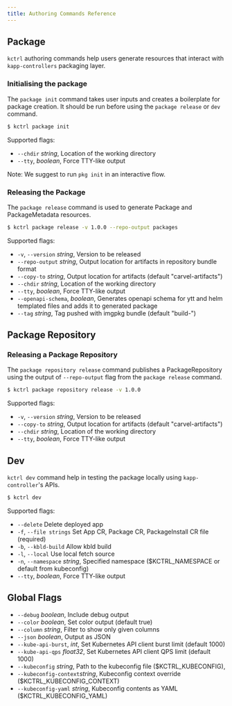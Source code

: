 ```yaml
---
title: Authoring Commands Reference
---
```


## Package

`kctrl` authoring commands help users generate resources that interact with `kapp-controllers` packaging layer.

### Initialising the package
The `package init` command takes user inputs and creates a boilerplate for package creation.  It should be run before using the `package release` or `dev` command.
```bash
$ kctrl package init
```
Supported flags:
- `--chdir` _string_, Location of the working directory
- `--tty`, _boolean_, Force TTY-like output

Note: We suggest to run `pkg init` in an interactive flow.
 
### Releasing the Package
The `package release` command is used to generate Package and PackageMetadata resources.
```bash
$ kctrl package release -v 1.0.0 --repo-output packages
```
Supported flags:
- `-v`, `--version` _string_, Version to be released
- `--repo-output` _string_, Output location for artifacts in repository bundle format
- `--copy-to` _string_, Output location for artifacts (default "carvel-artifacts")
- `--chdir` _string_, Location of the working directory
- `--tty`, _boolean_, Force TTY-like output
- `--openapi-schema`, _boolean_, Generates openapi schema for ytt and helm templated files and adds it to generated package
- `--tag` _string_, Tag pushed with imgpkg bundle (default "build-<TIMESTAMP>")

## Package Repository
### Releasing a Package Repository
The `package repository release` command publishes a PackageRepository using the output of `--repo-output` flag from the `package release` command.
```bash
$ kctrl package repository release -v 1.0.0
```
Supported flags:
- `-v`, `--version` _string_, Version to be released
- `--copy-to` _string_, Output location for artifacts (default "carvel-artifacts")
- `--chdir` _string_, Location of the working directory
- `--tty`, _boolean_, Force TTY-like output

## Dev
`kctrl dev` command help in testing the package locally using `kapp-controller`'s APIs.
```bash
$ kctrl dev
```
Supported flags:
- `--delete` Delete deployed app
- `-f`, `--file strings` Set App CR, Package CR, PackageInstall CR file (required)
- `-b`, `--kbld-build` Allow kbld build
- `-l`, `--local` Use local fetch source
- `-n`, `--namespace` _string_, Specified namespace ($KCTRL_NAMESPACE or default from kubeconfig)
- `--tty`, _boolean_, Force TTY-like output

## Global Flags
- `--debug` _boolean_, Include debug output
- `--color` _boolean_, Set color output (default true)
- `--column` _string_, Filter to show only given columns
- `--json` _boolean_, Output as JSON
- `--kube-api-burst`, _int_, Set Kubernetes API client burst limit (default 1000)
- `--kube-api-qps` _float32_, Set Kubernetes API client QPS limit (default 1000)
- `--kubeconfig` _string_, Path to the kubeconfig file ($KCTRL_KUBECONFIG),
- `--kubeconfig-context`_string_, Kubeconfig context override ($KCTRL_KUBECONFIG_CONTEXT)
- `--kubeconfig-yaml` _string_, Kubeconfig contents as YAML ($KCTRL_KUBECONFIG_YAML)
